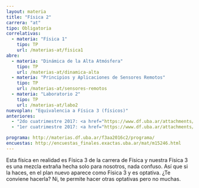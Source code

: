```yaml
---
layout: materia
title: "Física 2"
carrera: "at"
tipo: Obligatoria
correlativas:
  - materia: "Física 1"
    tipo: TP
    url: /materias-at/fisica1
abre:
  - materia: "Dinámica de la Alta Atmósfera"
    tipo: TP
    url: /materias-at/dinamica-alta
  - materia: "Principios y Aplicaciones de Sensores Remotos"
    tipo: TP
    url: /materias-at/sensores-remotos
  - materia: "Laboratorio 2"
    tipo: TP
    url: /materias-at/labo2
nuevoplan: "Equivalencia a Física 3 (físicos)"
anteriores:
  - "2do cuatrimestre 2017: <a href="https://www.df.uba.ar/attachments/article/26/segundo.pdf">Horarios</a>"
  - "1er cuatrimestre 2017: <a href="https://www.df.uba.ar/attachments/article/26/primero.pdf">Horarios</a>"

programa: http://materias.df.uba.ar/f3aa2016c2/programa/
encuestas: http://encuestas_finales.exactas.uba.ar/mat/m15246.html
---
```


Esta física en realidad es Física 3 de la carrera de Física y nuestra Física 3 es una mezcla extraña hecha solo para nosotros, nada confuso. Así que si la haces, en el plan nuevo aparece como Física 3 y es optativa. ¿Te conviene hacerla? Ni, te permite hacer otras optativas pero no muchas.